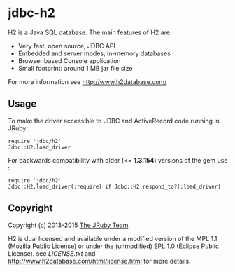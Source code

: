 # jdbc-h2

 H2 is a Java SQL database. The main features of H2 are:

 * Very fast, open source, JDBC API
 * Embedded and server modes; in-memory databases
 * Browser based Console application
 * Small footprint: around 1 MB jar file size

For more information see http://www.h2database.com/

## Usage

To make the driver accessible to JDBC and ActiveRecord code running in JRuby :

    require 'jdbc/h2'
    Jdbc::H2.load_driver

For backwards compatibility with older (<= **1.3.154**) versions of the gem use :

    require 'jdbc/h2'
    Jdbc::H2.load_driver(:require) if Jdbc::H2.respond_to?(:load_driver)

## Copyright

Copyright (c) 2013-2015 [The JRuby Team](https://github.com/jruby).

H2 is dual licensed and available under a modified version of the MPL 1.1
(Mozilla Public License) or under the (unmodified) EPL 1.0 (Eclipse Public License).
see *LICENSE.txt* and http://www.h2database.com/html/license.html for more details.
